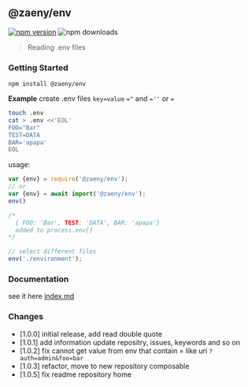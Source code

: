 ## @zaeny/env 

[![npm version](https://img.shields.io/npm/v/@zaeny/env.svg)](https://www.npmjs.com/package/@zaeny/env)
![npm downloads](https://img.shields.io/npm/dm/@zaeny/env.svg)  

> Reading .env files

### Getting Started  
 ``` 
 npm install @zaeny/env
 ``` 

**Example**
create .env files `key=value` `="` and `=''` or `=`

```sh
touch .env
cat > .env <<'EOL'
FOO="Bar"
TEST=DATA
BAR='apapa'
EOL
```

usage:
```js
var {env} = require('@zaeny/env');
// or
var {env} = await import('@zaeny/env');
env()

/*
  { FOO: 'Bar', TEST: 'DATA', BAR: 'apapa'}  
  added to process.env[]
*/

// select different files
env('./environment'); 

```

### Documentation
see it here [index.md](./index.md)
 
### Changes 
 - [1.0.0] initial release, add read double quote
 - [1.0.1] add information update repositry, issues, keywords and so on 
 - [1.0.2] fix cannot get value from env that contain = like uri `?auth=admin&foo=bar`
 - [1.0.3] refactor, move to new repository composable
 - [1.0.5] fix readme repository home 
